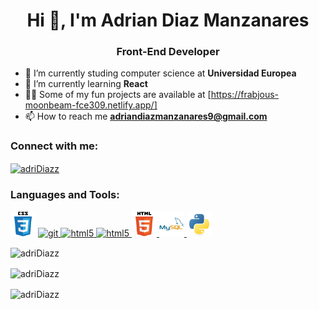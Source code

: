 <h1 align="center">Hi 👋, I'm Adrian Diaz Manzanares</h1>
<h3 align="center">Front-End Developer</h3>

- 🔭 I’m currently studing computer science at **Universidad Europea** 
- 🌱 I’m currently learning **React** 
- 👨‍💻 Some of my fun projects are available at [https://frabjous-moonbeam-fce309.netlify.app/] 
- 📫 How to reach me **adriandiazmanzanares9@gmail.com**

<h3 align="left">Connect with me:</h3>
<p align="left">
  <a
    href="[https://www.linkedin.com/in/adrian-d%C3%ADaz-manzanares-979b33220/]"
    target="blank"
    ><img
      align="center"
      src="https://raw.githubusercontent.com/rahuldkjain/github-profile-readme-generator/master/src/images/icons/Social/linked-in-alt.svg"
      alt="adriDiazz"
      height="30"
      width="40"
  /></a>
</p>

<h3 align="left">Languages and Tools:</h3>
<p align="left">
  <img
    src="https://raw.githubusercontent.com/devicons/devicon/master/icons/css3/css3-original-wordmark.svg"
    alt="css3"
    width="40"
    height="40"
  />

  <a href="https://git-scm.com/" target="_blank" rel="noreferrer">
    <img
      src="https://www.vectorlogo.zone/logos/git-scm/git-scm-icon.svg"
      alt="git"
      width="40"
      height="40"
    />
  </a>

  <a href="https://www.w3.org/html/" target="_blank" rel="noreferrer">
    <img
      src="https://www.svgrepo.com/show/303206/javascript-logo.svg"
      alt="html5"
      width="40"
      height="40"
    />
  </a>

  <a href="https://www.w3.org/html/" target="_blank" rel="noreferrer">
    <img
      src="https://upload.wikimedia.org/wikipedia/commons/thumb/a/a7/React-icon.svg/1024px-React-icon.svg.png"
      alt="html5"
      width="40"
      height="40"
    />
  </a>

  <a href="https://www.w3.org/html/" target="_blank" rel="noreferrer">
    <img
      src="https://raw.githubusercontent.com/devicons/devicon/master/icons/html5/html5-original-wordmark.svg"
      alt="html5"
      width="40"
      height="40"
    />
  </a>

  <a href="https://www.mysql.com/" target="_blank" rel="noreferrer">
    <img
      src="https://raw.githubusercontent.com/devicons/devicon/master/icons/mysql/mysql-original-wordmark.svg"
      alt="mysql"
      width="40"
      height="40"
    />
  </a>

  <a href="https://www.python.org" target="_blank" rel="noreferrer">
    <img
      src="https://raw.githubusercontent.com/devicons/devicon/master/icons/python/python-original.svg"
      alt="python"
      width="40"
      height="40"
    />
  </a>
</p>

<p>
  <img
    align="center"
    src="https://github-readme-stats.vercel.app/api/top-langs?username=adriDiazz&show_icons=true&locale=en&layout=compact&langs_count=10"
    alt="adriDiazz"
  />
</p>

<p>
  <img
    align="center"
    src="https://github-readme-stats.vercel.app/api?username=adriDiazz&show_icons=true&locale=en&count_private=true&include_all_commits=true"
    alt="adriDiazz"
  />
</p>

<p>
  <img
    align="center"
    src="https://github-readme-streak-stats.herokuapp.com/?user=adriDiazz&"
    alt="adriDiazz"
  />
</p>
